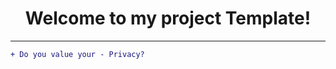 <h1 align="center">Welcome to my project Template!</h1>

---

```diff
+ Do you value your - Privacy?
```
